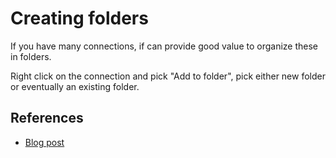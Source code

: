 # Creating folders

If you have many connections, if can provide good value to organize these in folders.

Right click on the connection and pick "Add to folder", pick either new folder or eventually an existing folder.

## References

- [Blog post](https://tricksfororacle.blogspot.dk/2014/02/creating-folders-in-oracle-sql-developer.html)
